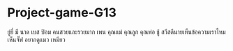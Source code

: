 # Project-game-G13
ยู่ยี่
มี
นาด
เบส
ป้อม
คนสวยและรวยมาก
เพน
คุณแม่
คุณลูก
คุณพ่อ
ชู้
สวีสดีนายเห็นข้อความเราไหม
เห็นจั๊ฟ
อยากดูแมว
เหมียว